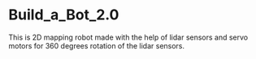 # Build_a_Bot_2.0
This is 2D mapping robot made with the help of lidar sensors and servo motors for 360 degrees rotation of the lidar sensors. 
